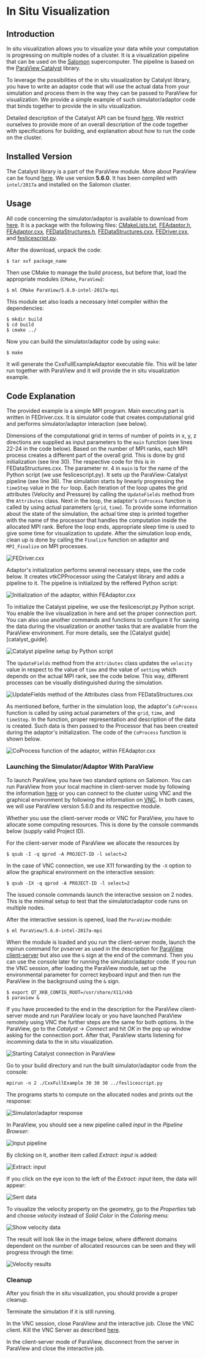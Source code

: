 # In Situ Visualization

## Introduction

In situ visualization allows you to visualize your data while your computation is progressing on multiple nodes of a cluster. It is a visualization pipeline that can be used on the [Salomon][1] supercomputer. The pipeline is based on the [ParaView Catalyst][a] library.

To leverage the possibilities of the in situ visualization by Catalyst library, you have to write an adaptor code that will use the actual data from your simulation and process them in the way they can be passed to ParaView for visualization. We provide a simple example of such simulator/adaptor code that binds together to provide the in situ visualization.

Detailed description of the Catalyst API can be found [here][b]. We restrict ourselves to provide more of an overall description of the code together with specifications for building, and explanation about how to run the code on the cluster.

## Installed Version

The Catalyst library is a part of the ParaView module. More about ParaView can be found [here][c]. We use version **5.6.0**. It has been compiled with `intel/2017a` and installed on the Salomon cluster.

## Usage

All code concerning the simulator/adaptor is available to download from [here][code]. It is a package with the following files: [CMakeLists.txt][cmakelist_txt], [FEAdaptor.h][feadaptor_h], [FEAdaptor.cxx][feadaptor_cxx], [FEDataStructures.h][fedatastructures_h], [FEDataStructures.cxx][fedatastructures_cxx], [FEDriver.cxx][fedriver_cxx], and [feslicescript.py][feslicescript].

After the download, unpack the code:

```console
$ tar xvf package_name
```

Then use CMake to manage the build process, but before that, load the appropriate modules (`CMake`, `ParaView`):

```console
$ ml CMake ParaView/5.6.0-intel-2017a-mpi
```

This module set also loads a necessary Intel compiler within the dependencies:

```console
$ mkdir build
$ cd build
$ cmake ../
```

Now you can build the simulator/adaptor code by using `make`:

```console
$ make
```

It will generate the CxxFullExampleAdaptor executable file. This will be later run together with ParaView and it will provide the in situ visualization example.

## Code Explanation

The provided example is a simple MPI program. Main executing part is written in FEDriver.cxx. It is simulator code that creates computational grid and performs simulator/adaptor interaction (see below).

Dimensions of the computational grid in terms of number of points in x, y, z directions are supplied as input parameters to the `main` function (see lines 22-24 in the code below). Based on the number of MPI ranks, each MPI process creates a different part of the overall grid. This is done by grid initialization (see line 30). The respective code for this is in FEDataStructures.cxx. The parameter nr. 4 in `main` is for the name of the Python script (we use feslicescript.py). It sets up the ParaView-Catalyst pipeline (see line 36). The simulation starts by linearly progressing the `timeStep` value in the `for` loop. Each iteration of the loop upates the grid attributes (Velocity and Pressure) by calling the `UpdateFields` method from the `Attributes` class. Next in the loop, the adaptor's `CoProcess` function is called by using actual parameters (`grid`, `time`). To provide some information about the state of the simulation, the actual time step is printed together with the name of the processor that handles the computation inside the allocated MPI rank. Before the loop ends, appropriate sleep time is used to give some time for visualization to update. After the simulation loop ends, clean up is done by calling the `Finalize` function on adaptor and `MPI_Finalize` on MPI processes.

![](insitu/img/FEDriver.png "FEDriver.cxx")

Adaptor's initialization performs several necessary steps, see the code below. It creates vtkCPProcessor using the Catalyst library and adds a pipeline to it. The pipeline is initialized by the reffered Python script:

![](insitu/img/Initialize.png "Initialization of the adaptor, within FEAdaptor.cxx")

To initialize the Catalyst pipeline, we use the feslicescript.py Python script. You enable the live visualization in here and set the proper connection port. You can also use another commands and functions to configure it for saving the data during the visualization or another tasks that are available from the ParaView environment. For more details, see the [Catalyst guide][catalyst_guide].

![](insitu/img/feslicescript.png "Catalyst pipeline setup by Python script")

The `UpdateFields` method from the `Attributes` class updates the `velocity` value in respect to the value of `time` and the value of `setting` which depends on the actual MPI rank, see the code below. This way, different processes can be visually distinguished during the simulation.

![](insitu/img/UpdateFields.png "UpdateFields method of the Attributes class from FEDataStructures.cxx")

As mentioned before, further in the simulation loop, the adaptor's `CoProcess` function is called by using actual parameters of the `grid`, `time`, and `timeStep`. In the function, proper representation and description of the data is created. Such data is then passed to the Processor that has been created during the adaptor's initialization. The code of the `CoProcess` function is shown below.

![](insitu/img/CoProcess.png "CoProcess function of the adaptor, within FEAdaptor.cxx")

### Launching the Simulator/Adaptor With ParaView

To launch ParaView, you have two standard options on Salomon. You can run ParaView from your local machine in client-server mode by following the information [here][2] or you can connect to the cluster using VNC and the graphical environment by following the information on [VNC][3]. In both cases, we will use ParaView version 5.6.0 and its respective module.

Whether you use the client-server mode or VNC for ParaView, you have to allocate some computing resources. This is done by the console commands below (supply valid Project ID).

For the client-server mode of ParaView we allocate the resources by

```console
$ qsub -I -q qprod -A PROJECT-ID -l select=2
```

In the case of VNC connection, we use X11 forwarding by the `-X` option to allow the graphical environment on the interactive session:

```console
$ qsub -IX -q qprod -A PROJECT-ID -l select=2
```

The issued console commands launch the interactive session on 2 nodes. This is the minimal setup to test that the simulator/adaptor code runs on multiple nodes.

After the interactive session is opened, load the `ParaView` module:

```console
$ ml ParaView/5.6.0-intel-2017a-mpi
```

When the module is loaded and you run the client-server mode, launch the mpirun command for pvserver as used in the description for [ParaView client-server][2] but also use the `&` sign at the end of the command. Then you can use the console later for running the simulator/adaptor code. If you run the VNC session, after loading the ParaView module, set up the environmental parameter for correct keyboard input and then run the ParaView in the background using the `&` sign.

```console
$ export QT_XKB_CONFIG_ROOT=/usr/share/X11/xkb
$ paraview &
```

If you have proceeded to the end in the description for the ParaView client-server mode and run ParaView localy or you have launched ParaView remotely using VNC the further steps are the same for both options. In the ParaView, go to the *Catalyst* -> *Connect* and hit *OK* in the pop up window asking for the connection port. After that, ParaView starts listening for incomming data to the in situ visualization.

![](insitu/img/Catalyst_connect.png "Starting Catalyst connection in ParaView")

Go to your build directory and run the built simulator/adaptor code from the console:

```console
mpirun -n 2 ./CxxFullExample 30 30 30 ../feslicescript.py
```

The programs starts to compute on the allocated nodes and prints out the response:

![](insitu/img/Simulator_response.png "Simulator/adaptor response")

In ParaView, you should see a new pipeline called *input* in the *Pipeline Browser*:

![](insitu/img/Input_pipeline.png "Input pipeline")

By clicking on it, another item called *Extract: input* is added:

![](insitu/img/Extract_input.png "Extract: input")

If you click on the eye icon to the left of the *Extract: input* item, the data will appear:

![](insitu/img/Data_shown.png "Sent data")

To visualize the velocity property on the geometry, go to the *Properties* tab and choose *velocity* instead of *Solid Color* in the *Coloring* menu:

![](insitu/img/Show_velocity.png "Show velocity data")

The result will look like in the image below, where different domains dependent on the number of allocated resources can be seen and they will progress through the time:

![](insitu/img/Result.png "Velocity results")

### Cleanup

After you finish the in situ visualization, you should provide a proper cleanup.

Terminate the simulation if it is still running.

In the VNC session, close ParaView and the interactive job. Close the VNC client. Kill the VNC Server as described [here][3].

In the client-server mode of ParaView, disconnect from the server in ParaView and close the interactive job.

[1]: ../../../salomon/introduction/
[2]: ../paraview/
[3]: ../../../general/accessing-the-clusters/graphical-user-interface/vnc/

[a]: https://www.paraview.org/in-situ/
[b]: https://www.paraview.org/files/catalyst/docs/ParaViewCatalystUsersGuide_v2.pdf
[c]: http://www.paraview.org/

[code]: insitu/insitu.tar.gz
[cmakelist_txt]: insitu/CMakeLists.txt
[feadaptor_h]: insitu/FEAdaptor.h
[feadaptor_cxx]: insitu/FEAdaptor.cxx
[fedatastructures_h]: insitu/FEDataStructures.h
[fedatastructures_cxx]: insitu/FEDataStructures.cxx
[fedriver_cxx]: insitu/FEDriver.cxx
[feslicescript]: insitu/feslicescript.py
